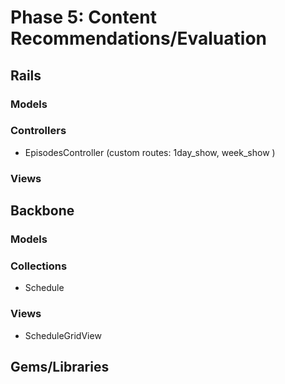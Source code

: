 # Phase 5: Content Recommendations/Evaluation

## Rails
### Models

### Controllers
* EpisodesController (custom routes: 1day_show, week_show )

### Views

## Backbone
### Models

### Collections
* Schedule

### Views
* ScheduleGridView

## Gems/Libraries
